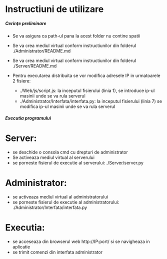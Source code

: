 # Instructiuni de utilizare



##### Cerințe preliminare #####

- Se va asigura ca path-ul pana la acest folder nu contine spatii

- Se va crea mediul virtual conform instructiunilor din folderul ./Administrator/README.md
- Se va crea mediul virtual conform instructiunilor din folderul ./Server/README.md

- Pentru executarea distribuita se vor modifica adresele IP in urmatoarele 2 fisiere:
    - ./Web/js/script.js: la inceputul fisierului (linia 1), se introduce ip-ul masinii unde se va rula serverul
    - ./Administrator/Interfata/interfata.py: la inceputul fisierului (linia 7) se modifica ip-ul masinii unde se va rula serverul




##### Executia programului #####

# Server:
- se deschide o consola cmd cu drepturi de administrator
- Se activeaza mediul virtual al serverului
- se porneste fisierul de executie al serverului: ./Server/server.py

# Administrator:
- se activeaza mediul virtual al administratorului
- se porneste fisierul de executie al administratorului: ./Administrator/Interfata/interfata.py

# Executia:
- se acceseaza din browserul web http://IP:port/ si se navigheaza in aplicatie
- se trimit comenzi din interfata administrator
